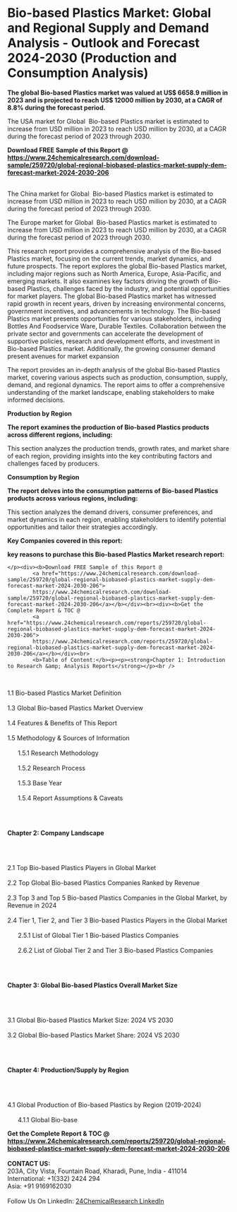 <h1>Bio-based Plastics Market: Global and Regional Supply and Demand Analysis - Outlook and Forecast 2024-2030 (Production and Consumption Analysis)</h1><p><strong>The global Bio-based Plastics market was valued at US$ 6658.9 million in 2023 and is projected to reach US$ 12000 million by 2030, at a CAGR of 8.8% during the forecast period.</strong></p><p>
</p><p>The USA market for Global  Bio-based Plastics market is estimated to increase from USD million in 2023 to reach USD million by 2030, at a CAGR during the forecast period of 2023 through 2030.</p><div><b>Download FREE Sample of this Report @ 
            <a href="https://www.24chemicalresearch.com/download-sample/259720/global-regional-biobased-plastics-market-supply-dem-forecast-market-2024-2030-206">
            https://www.24chemicalresearch.com/download-sample/259720/global-regional-biobased-plastics-market-supply-dem-forecast-market-2024-2030-206</a></b></div><br><p>
</p><p>The China market for Global  Bio-based Plastics market is estimated to increase from USD million in 2023 to reach USD million by 2030, at a CAGR during the forecast period of 2023 through 2030.</p><p>
</p><p>The Europe market for Global  Bio-based Plastics market is estimated to increase from USD million in 2023 to reach USD million by 2030, at a CAGR during the forecast period of 2023 through 2030.</p><p>
</p><p>This research report provides a comprehensive analysis of the Bio-based Plastics market, focusing on the current trends, market dynamics, and future prospects. The report explores the global Bio-based Plastics market, including major regions such as North America, Europe, Asia-Pacific, and emerging markets. It also examines key factors driving the growth of Bio-based Plastics, challenges faced by the industry, and potential opportunities for market players. The global Bio-based Plastics market has witnessed rapid growth in recent years, driven by increasing environmental concerns, government incentives, and advancements in technology. The Bio-based Plastics market presents opportunities for various stakeholders, including Bottles And Foodservice Ware, Durable Textiles. Collaboration between the private sector and governments can accelerate the development of supportive policies, research and development efforts, and investment in Bio-based Plastics market. Additionally, the growing consumer demand present avenues for market expansion</p><p>
</p><p>The report provides an in-depth analysis of the global Bio-based Plastics market, covering various aspects such as production, consumption, supply, demand, and regional dynamics. The report aims to offer a comprehensive understanding of the market landscape, enabling stakeholders to make informed decisions.</p><p>
</p><p><strong>Production by Region</strong></p><p>
</p><p><strong>The report examines the production of Bio-based Plastics products across different regions, including:</strong></p><p>
</p><p>
</p><p>This section analyzes the production trends, growth rates, and market share of each region, providing insights into the key contributing factors and challenges faced by producers.</p><p>
</p><p><strong>Consumption by Region</strong></p><p>
</p><p><strong>The report delves into the consumption patterns of Bio-based Plastics products across various regions, including:</strong></p><p>
</p><p>
</p><p>This section analyzes the demand drivers, consumer preferences, and market dynamics in each region, enabling stakeholders to identify potential opportunities and tailor their strategies accordingly.</p><p>
<strong>Key Companies covered in this report:</strong></p><p>
</p><p>
</p><p><strong>key reasons to purchase this Bio-based Plastics Market research report:</strong></p><p>

	</p><div><b>Download FREE Sample of this Report @ 
            <a href="https://www.24chemicalresearch.com/download-sample/259720/global-regional-biobased-plastics-market-supply-dem-forecast-market-2024-2030-206">
            https://www.24chemicalresearch.com/download-sample/259720/global-regional-biobased-plastics-market-supply-dem-forecast-market-2024-2030-206</a></b></div><br><div><b>Get the Complete Report & TOC @ 
            <a href="https://www.24chemicalresearch.com/reports/259720/global-regional-biobased-plastics-market-supply-dem-forecast-market-2024-2030-206">
            https://www.24chemicalresearch.com/reports/259720/global-regional-biobased-plastics-market-supply-dem-forecast-market-2024-2030-206</a></b></div><br>
            <b>Table of Content:</b><p><p><strong>Chapter 1: Introduction to Research &amp; Analysis Reports</strong></p><br />
<br />
<p>1.1 Bio-based Plastics Market Definition<br /><br />
1.3 Global Bio-based Plastics Market Overview<br /><br />
1.4 Features &amp; Benefits of This Report<br /><br />
1.5 Methodology &amp; Sources of Information<br /><br />
&nbsp;&nbsp;&nbsp;&nbsp;&nbsp; 1.5.1 Research Methodology<br /><br />
&nbsp;&nbsp;&nbsp;&nbsp;&nbsp; 1.5.2 Research Process<br /><br />
&nbsp;&nbsp;&nbsp;&nbsp;&nbsp; 1.5.3 Base Year<br /><br />
&nbsp;&nbsp;&nbsp;&nbsp;&nbsp; 1.5.4 Report Assumptions &amp; Caveats</p><br />
<br />
<p><strong>Chapter 2: Company Landscape</strong></p><br />
<br />
<p>2.1 Top Bio-based Plastics Players in Global Market<br /><br />
2.2 Top Global Bio-based Plastics Companies Ranked by Revenue<br /><br />
2.3 Top 3 and Top 5 Bio-based Plastics Companies in the Global Market, by Revenue in 2024<br /><br />
2.4 Tier 1, Tier 2, and Tier 3 Bio-based Plastics Players in the Global Market<br /><br />
&nbsp;&nbsp;&nbsp;&nbsp;&nbsp; 2.5.1 List of Global Tier 1 Bio-based Plastics Companies<br /><br />
&nbsp;&nbsp;&nbsp;&nbsp;&nbsp; 2.6.2 List of Global Tier 2 and Tier 3 Bio-based Plastics Companies</p><br />
<br />
<p><strong>Chapter 3: Global Bio-based Plastics Overall Market Size</strong></p><br />
<br />
<p>3.1 Global Bio-based Plastics Market Size: 2024 VS 2030<br /><br />
3.2 Global Bio-based Plastics Market Share: 2024 VS 2030</p><br />
<br />
<p><strong>Chapter 4: Production/Supply by Region</strong></p><br />
<br />
<p>4.1 Global Production of Bio-based Plastics by Region (2019-2024)<br /><br />
&nbsp;&nbsp;&nbsp;&nbsp;&nbsp; 4.1.1 Global Bio-base</p><div><b>Get the Complete Report & TOC @ 
            <a href="https://www.24chemicalresearch.com/reports/259720/global-regional-biobased-plastics-market-supply-dem-forecast-market-2024-2030-206">
            https://www.24chemicalresearch.com/reports/259720/global-regional-biobased-plastics-market-supply-dem-forecast-market-2024-2030-206</a></b></div><br><b>CONTACT US:</b><br>
            203A, City Vista, Fountain Road, Kharadi, Pune, India - 411014<br>
            International: +1(332) 2424 294<br>
            Asia: +91 9169162030 <br><br>
            Follow Us On LinkedIn: <a href="https://www.linkedin.com/company/24chemicalresearch/">24ChemicalResearch LinkedIn</a>